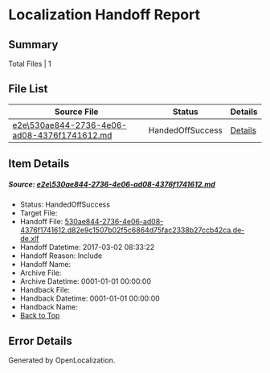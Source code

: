 # <a name='report-top'></a> Localization Handoff Report

## Summary
 Total Files | 1

## File List
 Source File | Status | Details 
 ----------- | ------ | ------- 
 [e2e\530ae844-2736-4e06-ad08-4376f1741612.md](https://github.com/OpenLocalizationTestOrg/ol-test4/blob/0a90713fc7eb6488a0bdba90bb2b582c0a0de268/e2e/530ae844-2736-4e06-ad08-4376f1741612.md) | HandedOffSuccess | [Details](#053baafd82cae94262d1626ed21909209436d6eb6)

## Item Details
##### <a name='053baafd82cae94262d1626ed21909209436d6eb6'></a> Source: [e2e\530ae844-2736-4e06-ad08-4376f1741612.md](https://github.com/OpenLocalizationTestOrg/ol-test4/blob/0a90713fc7eb6488a0bdba90bb2b582c0a0de268/e2e/530ae844-2736-4e06-ad08-4376f1741612.md)
* Status: HandedOffSuccess
* Target File: 
* Handoff File: [530ae844-2736-4e06-ad08-4376f1741612.d82e9c1507b02f5c6864d75fac2338b27ccb42ca.de-de.xlf](https://github.com/OpenLocalizationTestOrg/ol-test4-handoff/blob/dd95ecf85cfe7f17661cefda0e189ed5752dce26/ol-handoff/OpenLocalizationTestOrg/ol-test4-dede/xinjiang/ht/530ae844-2736-4e06-ad08-4376f1741612.d82e9c1507b02f5c6864d75fac2338b27ccb42ca.de-de.xlf)
* Handoff Datetime: 2017-03-02 08:33:22
* Handoff Reason: Include
* Handoff Name: 
* Archive File: 
* Archive Datetime: 0001-01-01 00:00:00
* Handback File: 
* Handback Datetime: 0001-01-01 00:00:00
* Handback Name: 
* [Back to Top](#report-top)


## Error Details

Generated by OpenLocalization.
